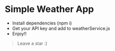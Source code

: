 # Simple Weather App

- Install dependencies (npm i)
- Get your API key and add to weatherService.js
- Enjoy!!

> Leave a star :)